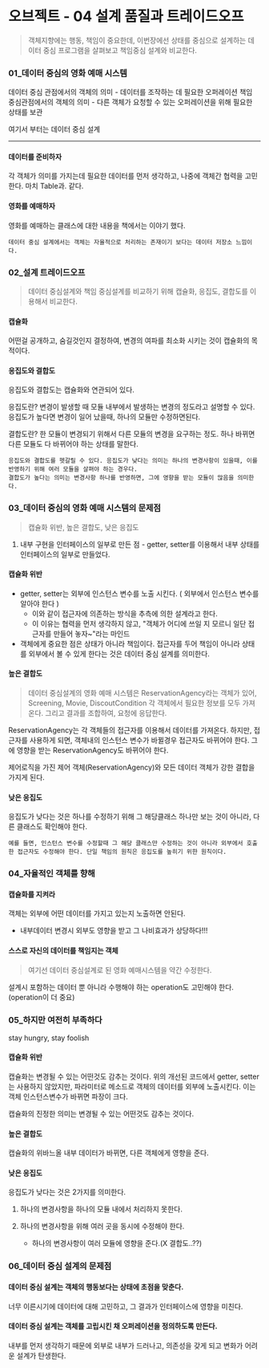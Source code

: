 # 오브젝트 - 04 설계 품질과 트레이드오프

> 객체지향에는 행동, 책임이 중요한데, 이번장에선 상태를 중심으로 설계하는 데이터 중심 프로그램을 살펴보고 책임중심 설계와 비교한다.



### 01_데이터 중심의 영화 예매 시스템

데이터 중심 관점에서의 객체의 의미 - 데이터를 조작하는 데 필요한 오퍼레이션
책임 중심관점에서의 객체의 의미 - 다른 객체가 요청할 수 있는 오퍼레이션을 위해 필요한 상태를 보관

여기서 부터는 데이터 중심 설계

---

#### 데이터를 준비하자

각 객체가 의미를 가지는데 필요한 데이터를 먼저 생각하고, 나중에 객체간 협력을 고민한다. 마치 Table과. 같다. 



#### 영화를 예매하자

영화를 예매하는 클래스에 대한 내용을 책에서는 이야기 했다.

```
데이터 중심 설계에서는 객체는 자율적으로 처리하는 존재이기 보다는 데이터 저장소 느낌이다.
```



### 02_설계 트레이드오프

> 데이터 중심설계와 책임 중심설계를 비교하기 위해 캡슐화, 응집도, 결합도를 이용해서 비교한다.

#### 캡슐화

어떤걸 공개하고, 숨길것인지 결정하여, 변경의 여파를 최소화 시키는 것이 캡슐화의 목적이다.



#### 응집도와 결합도

응집도와 결합도는 캡슐화와 연관되어 있다.

응집도란? 변경이 발생할 때 모듈 내부에서 발생하는 변경의 정도라고 설명할 수 있다. 응집도가 높다면 변경이 일어 났을때, 하나의 모듈만 수정하면된다. 

결합도란? 한 모듈이 변경되기 위해서 다른 모듈의 변경을 요구하는 정도. 하나 바뀌면 다른 모듈도 다 바뀌어야 하는 상태를 말한다.

```
응집도와 결합도를 헷갈릴 수 있다. 응집도가 낮다는 의미는 하나의 변경사항이 있을때, 이를 반영하기 위해 여러 모듈을 살펴야 하는 경우다.
결합도가 높다는 의미는 변경사항 하나를 반영하면, 그에 영향을 받는 모듈이 많음을 의미한다.
```



### 03_데이터 중심의 영화 예매 시스템의 문제점

> 캡슐화 위반, 높은 결합도, 낮은 응집도

1. 내부 구현을 인터페이스의 일부로 만든 점 - getter, setter를 이용해서 내부 상태를 인터페이스의 일부로 만들었다.



#### 캡슐화 위반

- getter, setter는 외부에 인스턴스 변수를 노출 시킨다. ( 외부에서 인스턴스 변수를 알아야 한다 ) 
  - 이와 같이 접근자에 의존하는 방식을 추측에 의한 설계라고 한다.
  - 이 이유는 협력을 먼저 생각하지 않고, "객체가 어디에 쓰일 지 모르니 일단 접근자를 만들어 놓자~"라는 마인드
- 객체에게 중요한 점은 상태가 아니라 책임이다. 접근자를 두어 책임이 아니라 상태를 외부에서 볼 수 있게 한다는 것은 데이터 중심 설계를 의미한다. 



#### 높은 결합도

> 데이터 중심설계의 영화 예매 시스템은 ReservationAgency라는 객체가 있어, Screening, Movie, DiscoutCondition 각 객체에서 필요한 정보를 모두 가져온다. 그리고 결과를 조합하여, 요청에 응답한다.

ReservationAgency는 각 객체들의 접근자를 이용해서 데이터를 가져온다. 하지만, 접근자를 사용하게 되면, 객체내의 인스턴스 변수가 바뀔경우 접근자도 바뀌어야 한다. 그에 영향을 받는 ReservationAgency도 바뀌어야 한다.

제어로직을 가진 제어 객체(ReservationAgency)와 모든 데이터 객체가 강한 결합을 가지게 된다.



#### 낮은 응집도

응집도가 낮다는 것은 하나를 수정하기 위해 그 해당클래스 하나만 보는 것이 아니라, 다른 클래스도 확인해야 한다. 

```
예를 들면, 인스턴스 변수를 수정할때 그 해당 클래스만 수정하는 것이 아니라 외부에서 호출한 접근자도 수정해야 한다. 단일 책임의 원칙은 응집도를 높히기 위한 원칙이다.
```



### 04_자율적인 객체를 향해

#### 캡슐화를 지켜라

객체는 외부에 어떤 데이터를 가지고 있는지 노출하면 안된다. 

- 내부데이터 변경시 외부도 영향을 받고 그 나비효과가 상당하다!!!



#### 스스로 자신의 데이터를 책임지는 객체

> 여기선 데이터 중심설계로 된 영화 예매시스템을 약간 수정한다.

설계시 포함하는 데이터 뿐 아니라 수행해야 하는 operation도 고민해야 한다.(operation이 더 중요)



### 05_하지만 여전히 부족하다

stay hungry, stay foolish

#### 캡슐화 위반

캡슐화는 변경될 수 있는 어떤것도 감추는 것이다. 위의 개선된 코드에서 getter, setter는 사용하지 않았지만, 파라미터로 메소드로 객체의 데이터를 외부에 노출시킨다. 이는 객체 인스턴스변수가 바뀌면 파장이 크다.

캡슐화의 진정한 의미는 변경될 수 있는 어떤것도 감추는 것이다.



#### 높은 결합도

캡슐화의 위바느올 내부 데이터가 바뀌면, 다른 객체에게 영향을 준다.



#### 낮은 응집도

응집도가 낮다는 것은 2가지를 의미한다.

1. 하나의 변경사항을 하나의 모듈 내에서 처리하지 못한다.

2. 하나의 변경사항을 위해 여러 곳을 동시에 수정해야 한다.

   - 하나의 변경사항이 여러 모듈에 영향을 준다.(X 결합도..??)

   

### 06_데이터 중심 설계의 문제점

#### 데이터 중심 설계는 객체의 행동보다는 상태에 초점을 맞춘다.

너무 이른시기에 데이터에 대해 고민하고, 그 결과가 인터페이스에 영향을 미친다.



#### 데이터 중심 설계는 객체를 고립시킨 채 오퍼레이션을 정의하도록 만든다.

내부를 먼저 생각하기 때문에 외부로 내부가 드러나고, 의존성을 갖게 되고 변화가 어려운 설계가 탄생한다.













